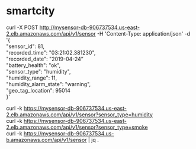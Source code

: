 # smartcity

curl -X POST   http://mysensor-db-906737534.us-east-2.elb.amazonaws.com/api/v1/sensor   -H 'Content-Type: application/json'   -d '{  
    "sensor_id": 81,  
    "recorded_time": "03:21:02.381230",  
    "recorded_date": "2019-04-24”  
    "battery_health": "ok",  
    "sensor_type": "humidity",  
    "humidity_range": 11,  
    "humidity_alarm_state": "warning",  
    "geo_tag_location": 95014  
}'    

curl  -k https://mysensor-db-906737534.us-east-2.elb.amazonaws.com/api/v1/sensor?sensor_type=humidity  
curl  -k https://mysensor-db-906737534.us-east-2.elb.amazonaws.com/api/v1/sensor?sensor_type=smoke  
curl  -k https://mysensor-db-906737534.us-b.amazonaws.com/api/v1/sensor | jq .  
